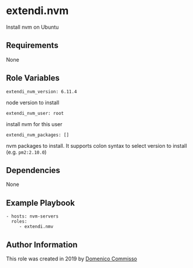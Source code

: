 extendi.nvm
=========

Install nvm on Ubuntu

Requirements
------------

None

Role Variables
--------------

    extendi_nvm_version: 6.11.4

node version to install

    extendi_nvm_user: root

install nvm for this user

    extendi_nvm_packages: []

nvm packages to install.
It supports colon syntax to select version to install (e.g. `pm2:2.10.0`)

Dependencies
------------

None

Example Playbook
----------------

    - hosts: nvm-servers
      roles:
         - extendi.nmv

Author Information
------------------

This role was created in 2019 by [Domenico Commisso](mailto:commisso@extendi.it)
